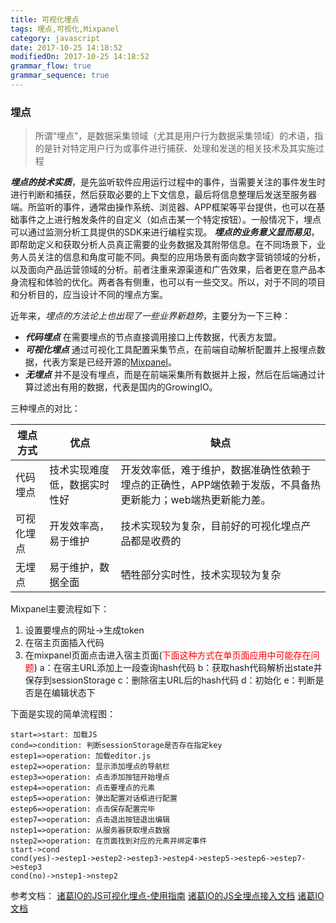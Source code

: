 ```yaml
---
title: 可视化埋点
tags: 埋点,可视化,Mixpanel
category: javascript
date: 2017-10-25 14:18:52
modifiedOn: 2017-10-25 14:18:52
grammar_flow: true
grammar_sequence: true
---
```



### 埋点
> 所谓“埋点”，是数据采集领域（尤其是用户行为数据采集领域）的术语，指的是针对特定用户行为或事件进行捕获、处理和发送的相关技术及其实施过程

***埋点的技术实质***，是先监听软件应用运行过程中的事件，当需要关注的事件发生时进行判断和捕获，然后获取必要的上下文信息，最后将信息整理后发送至服务器端。所监听的事件，通常由操作系统、浏览器、APP框架等平台提供，也可以在基础事件之上进行触发条件的自定义（如点击某一个特定按钮）。一般情况下，埋点可以通过监测分析工具提供的SDK来进行编程实现。
***埋点的业务意义显而易见***，即帮助定义和获取分析人员真正需要的业务数据及其附带信息。在不同场景下，业务人员关注的信息和角度可能不同。典型的应用场景有面向数字营销领域的分析，以及面向产品运营领域的分析。前者注重来源渠道和广告效果，后者更在意产品本身流程和体验的优化。两者各有侧重，也可以有一些交叉。所以，对于不同的项目和分析目的，应当设计不同的埋点方案。

近年来，*埋点的方法论上也出现了一些业界新趋势*，主要分为一下三种：
* ***代码埋点*** 在需要埋点的节点直接调用接口上传数据，代表方友盟。
* ***可视化埋点*** 通过可视化工具配置采集节点，在前端自动解析配置并上报埋点数据，代表方案是已经开源的[Mixpanel][1]。
* ***无埋点*** 并不是没有埋点，而是在前端采集所有数据并上报，然后在后端通过计算过滤出有用的数据，代表是国内的GrowingIO。

三种埋点的对比：

| 埋点方式   | 优点                         | 缺点                                                                                                       |
| ---------- | ---------------------------- | ---------------------------------------------------------------------------------------------------------- |
| 代码埋点   | 技术实现难度低，数据实时性好 | 开发效率低，难于维护，数据准确性依赖于埋点的正确性，APP端依赖于发版，不具备热更新能力；web端热更新能力差。 |
| 可视化埋点 | 开发效率高，易于维护         | 技术实现较为复杂，目前好的可视化埋点产品都是收费的                                                         |
| 无埋点     | 易于维护，数据全面           | 牺牲部分实时性，技术实现较为复杂                                                                           |



Mixpanel主要流程如下：
 1. 设置要埋点的网址->生成token
 2. 在宿主页面插入代码
 3. 在mixpanel页面点击进入宿主页面(<font color="red">下面这种方式在单页面应用中可能存在问题</font>)
	a：在宿主URL添加上一段查询hash代码
	b：获取hash代码解析出state并保存到sessionStorage
	c：删除宿主URL后的hash代码
	d：初始化
	e：判断是否是在编辑状态下
	
下面是实现的简单流程图：
```flow
start=>start: 加载JS
cond=>condition: 判断sessionStorage是否存在指定key
estep1=>operation: 加载editor.js
estep2=>operation: 显示添加埋点的导航栏
estep3=>operation: 点击添加按钮开始埋点
estep4=>operation: 点击要埋点的元素
estep5=>operation: 弹出配置对话框进行配置
estep6=>operation: 点击保存配置完毕
estep7=>operation: 点击退出按钮退出编辑
nstep1=>operation: 从服务器获取埋点数据
nstep2=>operation: 在页面找到对应的元素并绑定事件
start->cond
cond(yes)->estep1->estep2->estep3->estep4->estep5->estep6->estep7->estep3
cond(no)->nstep1->nstep2

```
	
	
参考文档：
[诸葛IO的JS可视化埋点-使用指南][2]
[诸葛IO的JS全埋点接入文档][3]
[诸葛IO文档][4]


  [1]: https://github.com/mixpanel
  [2]: http://help.zhugeio.com/hc/kb/article/1068533/
  [3]: http://help.zhugeio.com/hc/kb/article/1060006/
  [4]: https://docs.zhugeio.com/quickstart/